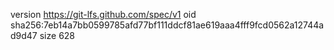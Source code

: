 version https://git-lfs.github.com/spec/v1
oid sha256:7eb14a7bb0599785afd77bf111ddcf81ae619aaa4fff9fcd0562a12744ad9d47
size 628
